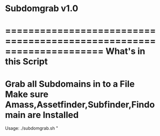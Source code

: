 # Subdomgrab v1.0

=====================================================================
What's in this Script
=====================================================================
Grab all Subdomains in to a File
Make sure Amass,Assetfinder,Subfinder,Findomain are Installed
=====================================================================
Usage: ./subdomgrab.sh <target>"

